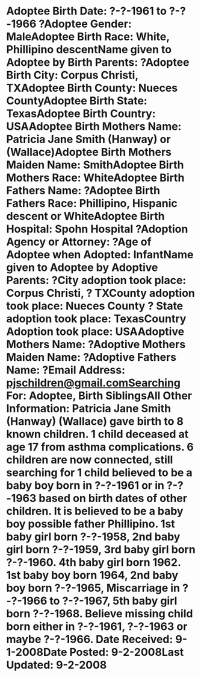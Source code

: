 # Adoptee Birth Date: ?-?-1961 to ?-?-1966 ?Adoptee Gender: MaleAdoptee Birth Race: White, Phillipino descentName given to Adoptee by Birth Parents: ?Adoptee Birth City: Corpus Christi, TXAdoptee Birth County: Nueces CountyAdoptee Birth State: TexasAdoptee Birth Country: USAAdoptee Birth Mothers Name: Patricia Jane Smith (Hanway) or (Wallace)Adoptee Birth Mothers Maiden Name: SmithAdoptee Birth Mothers Race: WhiteAdoptee Birth Fathers Name: ?Adoptee Birth Fathers Race: Phillipino, Hispanic descent or WhiteAdoptee Birth Hospital: Spohn Hospital ?Adoption Agency or Attorney: ?Age of Adoptee when Adopted: InfantName given to Adoptee by Adoptive Parents: ?City adoption took place: Corpus Christi, ? TXCounty adoption took place: Nueces County ? State adoption took place: TexasCountry Adoption took place: USAAdoptive Mothers Name: ?Adoptive Mothers Maiden Name: ?Adoptive Fathers Name: ?Email Address: pjschildren@gmail.comSearching For: Adoptee, Birth SiblingsAll Other Information: Patricia Jane Smith (Hanway) (Wallace) gave birth to 8 known children. 1 child deceased at age 17 from asthma complications. 6 children are now connected, still searching for 1 child believed to be a baby boy born in ?-?-1961 or in ?-?-1963 based on birth dates of other children. It is believed to be a baby boy possible father Phillipino. 1st baby girl born ?-?-1958, 2nd baby girl born ?-?-1959, 3rd baby girl born ?-?-1960. 4th baby girl born 1962. 1st baby boy born 1964, 2nd baby boy born ?-?-1965, Miscarriage in ?-?-1966 to ?-?-1967, 5th baby girl born ?-?-1968. Believe missing child born either in ?-?-1961, ?-?-1963 or maybe ?-?-1966. Date Received: 9-1-2008Date Posted: 9-2-2008Last Updated: 9-2-2008